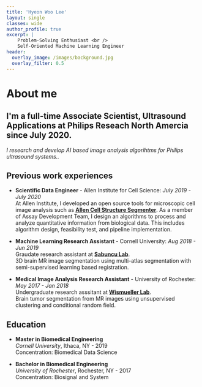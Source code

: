 ```yaml
---
title: 'Hyeon Woo Lee'
layout: single
classes: wide
author_profile: true
excerpt: |
    Problem-Solving Enthusiast <br />
    Self-Oriented Machine Learning Engineer
header:
  overlay_image: /images/background.jpg
  overlay_filter: 0.5
---
```


# About me

I'm a full-time **Associate Scientist, Ultrasound Applications** at **Philips Reseach North Amercia** since July 2020.
---

*I research and develop AI based image analysis algorihtms for Philips ultrasound systems..*

## Previous work experiences
- **Scientific Data Engineer** - Allen Institute for Cell Science:
  *July 2019 - July 2020*<br />
  At Allen Institute, I developed an open source tools for microscopic cell image analysis such as **[Allen Cell Structure Segmenter](https://www.allencell.org/segmenter.html)**. As a member of Assay Development Team, I design an algorithms to process and analyze quantitative information from biological data. This includes algorithm design, feasibility test, and pipeline implementation.

- **Machine Learning Research Assistant** - Cornell University:
  *Aug 2018 - Jun 2019*<br />
  Graudate research assistant at **[Sabuncu Lab](http://sabuncu.engineering.cornell.edu/)**. <br />
  3D brain MR image segmentation using multi-atlas segmentation with semi-supervised learning based registration.

- **Medical Image Analysis Research Assistant** - University of Rochester:  
  *May 2017 - Jan 2018*<br />
  Undergraduate research asssitant at **[Wismueller Lab](https://www.urmc.rochester.edu/labs/wismueller.aspx)**. <br />
  Brain tumor segmentation from MR images using unsupervised clustering and conditional random field. 

## Education

- **Master in Biomedical Engineering**<br />
    *Cornell University*, Ithaca, NY - 2019 <br />
    Concentration: Biomedical Data Science

- **Bachelor in Biomedical Engineering**<br />
    *University of Rochester*, Rochester, NY - 2017<br />
    Concentration: Biosignal and System